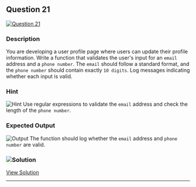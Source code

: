 


## Question 21
[![Question 21](https://img.shields.io/badge/Question-21-purple?style=for-the-badge&logoSize=60)](https://github.com/alishgosai/Javascript-Exercise-and-Solutions)    


### **Description**
You are developing a user profile page where users can update their profile information. Write a function that validates the user's input for an `email` address and a `phone number`. The `email` should follow a standard format, and the `phone number` should contain exactly `10 digits`. Log messages indicating whether each input is valid.

### **Hint**
![Hint](https://img.shields.io/badge/Hint:-blue)
Use regular expressions to validate the `email` address and check the length of the `phone number`.

### **Expected Output**
![Output](https://img.shields.io/badge/Output:-blue)
The function should log whether the `email` address and `phone number` are valid.


### ![Solution](https://img.shields.io/badge/Solution-1f8e00?style=for-the-badge&logo=solution&logoColor=white)
[View Solution](https://github.com/alishgosai/Javascript-Exercise-and-Solutions/blob/master/solutions/Solution21.js)

---

